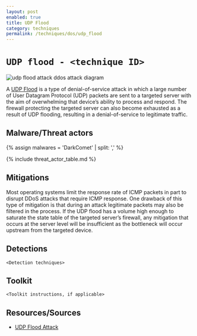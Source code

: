 ```yaml
---
layout: post
enabled: true
title: UDP Flood
category: techniques
permalink: /techniques/dos/udp_flood
---
```

# `UDP flood - <technique ID>`

![udp flood attack ddos attack diagram](/assets/images/udp-flood-attack-ddos-attack-diagram.png)

A [UDP Flood](https://www.cloudflare.com/learning/ddos/udp-flood-ddos-attack/) is a type of denial-of-service attack in which a large number of User Datagram Protocol (UDP) packets are sent to a targeted server with the aim of overwhelming that device’s ability to process and respond. The firewall protecting the targeted server can also become exhausted as a result of UDP flooding, resulting in a denial-of-service to legitimate traffic.

## Malware/Threat actors

{% assign malwares = 'DarkComet' | split: ',' %}

{% include threat_actor_table.md %}

## Mitigations

Most operating systems limit the response rate of ICMP packets in part to disrupt DDoS attacks that require ICMP response. One drawback of this type of mitigation is that during an attack legitimate packets may also be filtered in the process. If the UDP flood has a volume high enough to saturate the state table of the targeted server’s firewall, any mitigation that occurs at the server level will be insufficient as the bottleneck will occur upstream from the targeted device.

## Detections

`<Detection techniques>`

## Toolkit

`<Toolkit instructions, if applicable>`

## Resources/Sources

* [UDP Flood Attack](https://www.cloudflare.com/learning/ddos/udp-flood-ddos-attack/)
